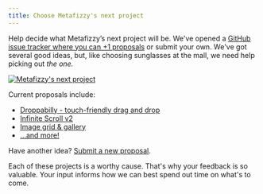 ```yaml
---
title: Choose Metafizzy's next project
---
```



Help decide what Metafizzy’s next project will be. We've opened a [GitHub issue tracker where you can +1 proposals](https://github.com/metafizzy/next-project/issues) or submit your own. We've got several good ideas, but, like choosing sunglasses at the mall, we need help picking out _the one._

[![Metafizzy's next project](http://i.imgur.com/F8WHQqr.png)](https://github.com/metafizzy/next-project/issues)

Current proposals include:

+ [Droppabilly - touch-friendly drag and drop](https://github.com/metafizzy/next-project/issues/1)
+ [Infinite Scroll v2](https://github.com/metafizzy/next-project/issues/2)
+ [Image grid & gallery](https://github.com/metafizzy/next-project/issues/6)
+ [...and more!](https://github.com/metafizzy/next-project/issues)

Have another idea? [Submit a new proposal](https://github.com/metafizzy/next-project/issues/new).

Each of these projects is a worthy cause. That's why your feedback is so valuable. Your input informs how we can best spend out time on what's to come.
